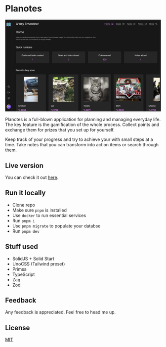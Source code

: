 # Planotes

[![Planotes dashboard screenshoot](public/example.webp)](https://planotes.xyz/)

Planotes is a full-blown application for planning and managing everyday life. The key feature is the gamification of the whole process. Collect points and exchange them for prizes that you set up for yourself.

Keep track of your progress and try to achieve your with small steps at a time. Take notes that you can transform into action items or search through them.

## Live version

You can check it out [here](https://planotes.xyz/).

## Run it locally

- Clone repo
- Make sure `pnpm` is installed
- Use `docker` to run essential services
- Run `pnpm i`
- Use `pnpm migrate` to populate your databse
- Run `pnpm dev`

## Stuff used

- SolidJS + Solid Start
- UnoCSS (Tailwind preset)
- Primsa
- TypeScript
- Zag
- Zod

## Feedback

Any feedback is appreciated. Feel free to head me up.

## License

[MIT](https://choosealicense.com/licenses/mit/)
